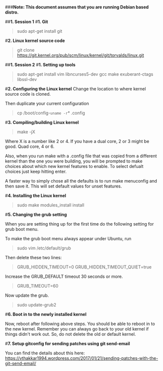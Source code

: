 ###**Note: This document assumes that you are running Debian based distro.**

##**1. Session 1**
#**1. Git**

> sudo apt-get install git

#**2. Linux kernel source code**

> git clone https://git.kernel.org/pub/scm/linux/kernel/git/torvalds/linux.git

##**1. Session 2**
#**1. Setting up tools**
> sudo apt-get install vim libncurses5-dev gcc make exuberant-ctags libssl-dev

#**2. Configuring the Linux kernel**
Change the location to where kernel source code is cloned.

Then duplicate your current configuration

> cp /boot/config-`uname -r`* .config 

#**3. Compiling/building Linux kernel**

> make -jX

Where X is a number like 2 or 4. If you have a dual core, 2 or 3 might be good. Quad core, 4 or 6.

Also, when you run make with a .config file that was copied from a different kernel than the one you were building, you will be prompted to make choices about which new kernel features to enable. To select defualt choices just keep hitting enter. 

A faster way to simply chose all the defaults is to run make menuconfig and then save it. This will set default values for unset features.

#**4. Installing the Linux kernel**

> sudo make modules_install install 

#**5. Changing the grub setting**

When you are setting thing up for the first time do the following setting for grub boot menu.

To make the grub boot menu always appear under Ubuntu, run
> sudo vim /etc/default/grub 

Then delete these two lines:

> GRUB_HIDDEN_TIMEOUT=0 GRUB_HIDDEN_TIMEOUT_QUIET=true 

Increase the GRUB_DEFAULT timeout 30 seconds or more.

> GRUB_TIMEOUT=60

Now update the grub.

> sudo update-grub2

#**6. Boot in to the newly installed kernel**

Now, reboot after following above steps. You should be able to reboot in to the new kernel.
Remember you can always go back to your old kernel if things didn't work out. So, do not delete
the old or default kernel.

#**7. Setup gitconfig for sending patches using git send-email**

You can find the details about this here: https://vthakkar1994.wordpress.com/2017/01/21/sending-patches-with-the-git-send-email/
